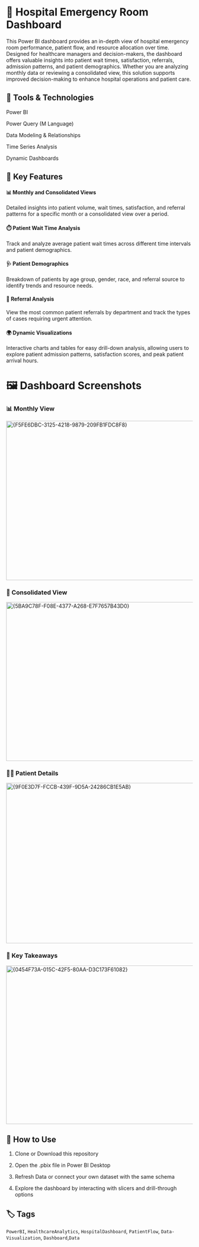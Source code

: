 # 🏥 Hospital Emergency Room Dashboard


This Power BI dashboard provides an in-depth view of hospital emergency room performance, patient flow, and resource allocation over time. Designed for healthcare managers and decision-makers, the dashboard offers valuable insights into patient wait times, satisfaction, referrals, admission patterns, and patient demographics. Whether you are analyzing monthly data or reviewing a consolidated view, this solution supports improved decision-making to enhance hospital operations and patient care.


## 🧰 Tools & Technologies

Power BI

Power Query (M Language)

Data Modeling & Relationships

Time Series Analysis

Dynamic Dashboards

## 🚀 Key Features

#### 📊 Monthly and Consolidated Views

Detailed insights into patient volume, wait times, satisfaction, and referral patterns for a specific month or a consolidated view over a period.

#### ⏱️ Patient Wait Time Analysis

Track and analyze average patient wait times across different time intervals and patient demographics.

#### 🩺 Patient Demographics

Breakdown of patients by age group, gender, race, and referral source to identify trends and resource needs.

#### 📅 Referral Analysis

View the most common patient referrals by department and track the types of cases requiring urgent attention.

#### 🌍 Dynamic Visualizations

Interactive charts and tables for easy drill-down analysis, allowing users to explore patient admission patterns, satisfaction scores, and peak patient arrival hours.

# 🖼️ Dashboard Screenshots

### 📊 Monthly View

<img width="707" height="429" alt="{F5FE6DBC-3125-4218-9879-209FB1FDC8F8}" src="https://github.com/user-attachments/assets/81a2bfea-4a65-4fe9-9a89-a3613d8ef9d4" />


### 📅 Consolidated View

<img width="709" height="428" alt="{5BA9C78F-F08E-4377-A268-E7F7657B43D0}" src="https://github.com/user-attachments/assets/f2a7366c-7e60-4f46-b6c3-312b6c83b3a1" />


### 👩‍⚕️ Patient Details

<img width="701" height="432" alt="{9F0E3D7F-FCCB-439F-9D5A-24286CB1E5AB}" src="https://github.com/user-attachments/assets/27ac8962-4433-4ea7-bb4e-d57dd03bd918" />


### 🔑 Key Takeaways

<img width="698" height="427" alt="{0454F73A-015C-42F5-80AA-D3C173F61082}" src="https://github.com/user-attachments/assets/46ddb7c9-970a-455d-9bb2-f389ff2a4cf7" />


## 🔗 How to Use

1. Clone or Download this repository

2. Open the .pbix file in Power BI Desktop

3. Refresh Data or connect your own dataset with the same schema

4. Explore the dashboard by interacting with slicers and drill-through options

## 🏷️ Tags

`PowerBI`, `HealthcareAnalytics`, `HospitalDashboard`, `PatientFlow`, `Data-Visualization`, `Dashboard`,`Data`

